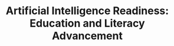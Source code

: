 ---
id: airise
title: "Artificial Intelligence Readiness: Education and Literacy Advancement"
title_project: "Artificial Intelligence Readiness: Education and Literacy Advancement"
title_short: "AIrise"
period: "Okt 23 – Mär 24 (6 Monate)" 
round: "3"
lecture2go: 
uhh_url: "https://www.hcl.uni-hamburg.de/ddlitlab/data-literacy-studierendenprojekte/dritte-foerderrunde/airise.html"
students: "Dejan Simic, Gian-Luca Gücük"
mentor: "Stephan Leible"
text: |

    In der *Ära der digitalen Transformation* spielt Künstliche Intelligenz (KI), insbesondere generative KI, eine immer wichtigere Rolle in unserem Alltag und in der Arbeitswelt. Die Fähigkeit, KI-Technologien nicht nur zu nutzen, sondern auch zu verstehen und kritisch zu bewerten, wird zunehmend zu einer entscheidenden Kompetenz. Vor diesem Hintergrund gewinnt das Thema AI Literacy, also die Bildung im Bereich der Künstlichen Intelligenz, an Bedeutung. Noch spezifischer steht die *generative AI Literacy* im Fokus unseres Projekts AIrise, welches darauf abzielt, das Verständnis und die Fähigkeiten im Umgang mit generativen KI-Systemen zu erforschen und zu fördern. 

    Das Hauptziel von AIrise ist es, die verschiedenen Aspekte der AI Literacy und generativen AI Literacy zu untersuchen und zu definieren. Dazu gehören:

    1. **Grundverständnis von KI und generativer KI**: Es wird erforscht, wie tief das Grundwissen über KI und speziell generative KI in unterschiedlichen Bevölkerungsgruppen und Berufsfeldern verankert ist.
    2. **Ethik und gesellschaftliche Auswirkungen**: Ein weiteres Untersuchungsfeld ist das Bewusstsein und die Meinung zu ethischen Aspekten und den sozialen Auswirkungen generativer KI-Technologien zu erfassen.
    3. **Praktische Anwendungsfähigkeiten**: Es wird evaluiert, welche Erfahrungen Menschen mit generativen KI-Tools bisher gemacht haben und in welchen Anwendungsfällen und -Bereichen sie diese nutzen und welche Fähigkeiten dafür benötigt werden.
    4. **Kritische Bewertung von KI-Outputs**: Außerdem umfasst ein wichtiger Teil des Projekts die kritische Betrachtung, wie Menschen die Ergebnisse von KI-Systemen reflektieren, bewerten und hinterfragen.

    AIrise stützt sich auf einer umfangreichen Umfrage mit quantitativen und qualitativen Anteilen in den Bereichen KI und generative KI sowie auf Basis grauer Literatur in Form praktischer Fallbeispiele und der Erfahrungen durch KI-thematisierende Lehrveranstaltungen der Universität Hamburg.

    Das AIrise Projekt zielt darauf ab, ein tieferes Verständnis für die *Bedeutung und die Herausforderungen* von AI Literacy und generativer AI Literacy zu entwickeln. Ein gesellschaftliches Bestreben sollte die Erhöhung der KI-Kompetenzen sein, um die Chancengleichheit zu verbessern, Innovationen zu fördern und das volle Potenzial der Technologie für ein breiteres Spektrum an Nutzern zugänglich zu machen. Unsere Erkenntnisse können beispielsweise die zukünftige Entwicklung von Curricula und Schulungskonzepten, wie Lehrveranstaltungen, Workshops und ähnliche Formate, unterstützen.

    Das Projekt wurde zum 01.02.2024 inhaltlich angepasst, da das Studierendenteam gewechselt hat.

image: "https://www.hcl.uni-hamburg.de/18771026/pexels-fauxels-3183150-733x414-219fd656c2aca754e820971fdd2475bc23db99dd.jpg"
image_credit: "fauxels / Pexels"
---